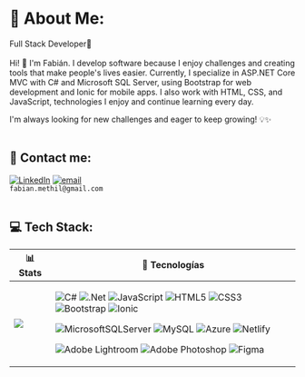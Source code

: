 # 💫 About Me:
Full Stack Developer🚀<br><br>Hi! 👋 I'm Fabián. I develop software because I enjoy challenges and creating tools that make people's lives easier. Currently, I specialize in ASP.NET Core MVC with C# and Microsoft SQL Server, using Bootstrap for web development and Ionic for mobile apps. I also work with HTML, CSS, and JavaScript, technologies I enjoy and continue learning every day.

I'm always looking for new challenges and eager to keep growing! 💡✨<br><br>

## 📩 Contact me:
[![LinkedIn](https://img.shields.io/badge/LinkedIn-%230077B5.svg?logo=linkedin&logoColor=white)](https://linkedin.com/in/fab-anz)
[![email](https://img.shields.io/badge/Email-D14836?logo=gmail&logoColor=white)](mailto:fabian.methil@gmail.com) <br>
`fabian.methil@gmail.com` <br><br>

## 💻 Tech Stack:
| 📊 Stats | 🚀 Tecnologías |
|----------|---------------|
| ![](https://github-readme-stats.vercel.app/api/top-langs/?username=FabAnz&theme=dark&hide_border=false&include_all_commits=true&count_private=true&layout=compact) | <p>![C#](https://img.shields.io/badge/c%23-%23239120.svg?style=for-the-badge&logo=csharp&logoColor=white) ![.Net](https://img.shields.io/badge/.NET-5C2D91?style=for-the-badge&logo=.net&logoColor=white) ![JavaScript](https://img.shields.io/badge/javascript-%23323330.svg?style=for-the-badge&logo=javascript&logoColor=%23F7DF1E) ![HTML5](https://img.shields.io/badge/html5-%23E34F26.svg?style=for-the-badge&logo=html5&logoColor=white) ![CSS3](https://img.shields.io/badge/css3-%231572B6.svg?style=for-the-badge&logo=css3&logoColor=white) ![Bootstrap](https://img.shields.io/badge/bootstrap-%238511FA.svg?style=for-the-badge&logo=bootstrap&logoColor=white) ![Ionic](https://img.shields.io/badge/Ionic-%233880FF.svg?style=for-the-badge&logo=Ionic&logoColor=white)</p><p>![MicrosoftSQLServer](https://img.shields.io/badge/Microsoft%20SQL%20Server-CC2927?style=for-the-badge&logo=microsoft%20sql%20server&logoColor=white) ![MySQL](https://img.shields.io/badge/mysql-4479A1.svg?style=for-the-badge&logo=mysql&logoColor=white) ![Azure](https://img.shields.io/badge/azure-%230072C6.svg?style=for-the-badge&logo=microsoftazure&logoColor=white) ![Netlify](https://img.shields.io/badge/netlify-%23000000.svg?style=for-the-badge&logo=netlify&logoColor=#00C7B7) </p> <p> </p><p> ![Adobe Lightroom](https://img.shields.io/badge/Adobe%20Lightroom-31A8FF.svg?style=for-the-badge&logo=Adobe%20Lightroom&logoColor=white) ![Adobe Photoshop](https://img.shields.io/badge/adobe%20photoshop-%2331A8FF.svg?style=for-the-badge&logo=adobe%20photoshop&logoColor=white) ![Figma](https://img.shields.io/badge/figma-%23F24E1E.svg?style=for-the-badge&logo=figma&logoColor=white)</p> |

<!--
**fabanz/fabanz** is a ✨ _special_ ✨ repository because its `README.md` (this file) appears on your GitHub profile.

Here are some ideas to get you started:

- 🔭 I’m currently working on ...
- 🌱 I’m currently learning ...
- 👯 I’m looking to collaborate on ...
- 🤔 I’m looking for help with ...
- 💬 Ask me about ...
- 📫 How to reach me: ...
- 😄 Pronouns: ...
- ⚡ Fun fact: ...
-->
